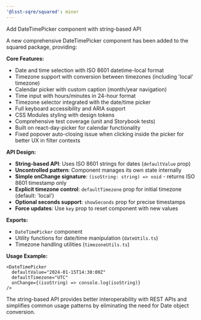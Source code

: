 ```yaml
---
'@lsst-sqre/squared': minor
---
```


Add DateTimePicker component with string-based API

A new comprehensive DateTimePicker component has been added to the squared package, providing:

**Core Features:**
- Date and time selection with ISO 8601 datetime-local format
- Timezone support with conversion between timezones (including 'local' timezone)
- Calendar picker with custom caption (month/year navigation)
- Time input with hours/minutes in 24-hour format
- Timezone selector integrated with the date/time picker
- Full keyboard accessibility and ARIA support
- CSS Modules styling with design tokens
- Comprehensive test coverage (unit and Storybook tests)
- Built on react-day-picker for calendar functionality
- Fixed popover auto-closing issue when clicking inside the picker for better UX in filter contexts

**API Design:**
- **String-based API**: Uses ISO 8601 strings for dates (`defaultValue` prop)
- **Uncontrolled pattern**: Component manages its own state internally
- **Simple onChange signature**: `(isoString: string) => void` - returns ISO 8601 timestamp only
- **Explicit timezone control**: `defaultTimezone` prop for initial timezone (default: 'local')
- **Optional seconds support**: `showSeconds` prop for precise timestamps
- **Force updates**: Use `key` prop to reset component with new values

**Exports:**
- `DateTimePicker` component
- Utility functions for date/time manipulation (`dateUtils.ts`)
- Timezone handling utilities (`timezoneUtils.ts`)

**Usage Example:**
```tsx
<DateTimePicker
  defaultValue="2024-01-15T14:30:00Z"
  defaultTimezone="UTC"
  onChange={(isoString) => console.log(isoString)}
/>
```

The string-based API provides better interoperability with REST APIs and simplifies common usage patterns by eliminating the need for Date object conversion.
